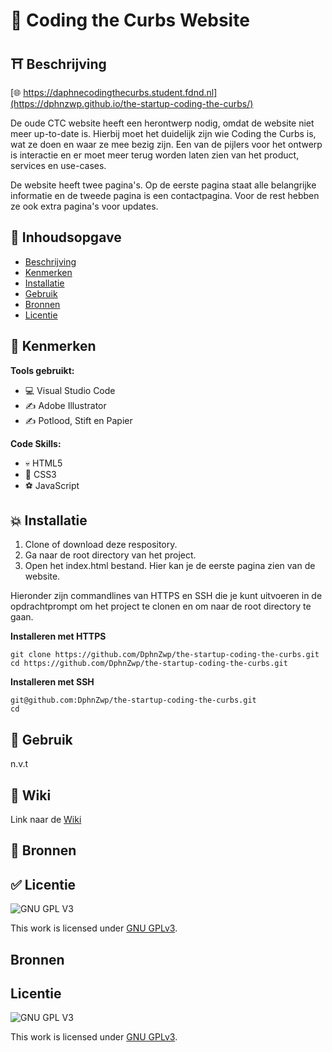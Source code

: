 # 🚐 Coding the Curbs Website

## ⛩️ Beschrijving
[🌐 https://daphnecodingthecurbs.student.fdnd.nl](https://dphnzwp.github.io/the-startup-coding-the-curbs/)

De oude CTC website heeft een herontwerp nodig, omdat de website niet meer up-to-date is. Hierbij moet het duidelijk zijn wie Coding the Curbs is, wat ze doen en
waar ze mee bezig zijn. Een van de pijlers voor het ontwerp is interactie en er moet meer terug worden laten zien van het product, services en use-cases.

 De website heeft twee pagina's. Op de eerste pagina staat alle belangrijke informatie en de tweede pagina is een contactpagina. Voor de rest hebben ze ook extra pagina's voor updates.

## 📙 Inhoudsopgave

- [Beschrijving](#beschrijving)
- [Kenmerken](#kenmerken)
- [Installatie](#installatie)
- [Gebruik](#gebruik)
- [Bronnen](#bronnen)
- [Licentie](#licentie)

## 🐸 Kenmerken

**Tools gebruikt:**

- 💻 Visual Studio Code
- ✍️ Adobe Illustrator
- ✍️ Potlood, Stift en Papier

**Code Skills:**

- 💀 HTML5
- 🧍 CSS3
- ⚽ JavaScript

## 💥 Installatie

1. Clone of download deze respository.
2. Ga naar de root directory van het project.
3. Open het index.html bestand. Hier kan je de eerste pagina zien van de website.

Hieronder zijn commandlines van HTTPS en SSH die je kunt uitvoeren in de opdrachtprompt om het project te clonen en om naar de root directory te gaan.

**Installeren met HTTPS**

```
git clone https://github.com/DphnZwp/the-startup-coding-the-curbs.git
cd https://github.com/DphnZwp/the-startup-coding-the-curbs.git
```

**Installeren met SSH**

```
git@github.com:DphnZwp/the-startup-coding-the-curbs.git
cd 

```

## 🚊 Gebruik

n.v.t

## 📕 Wiki

Link naar de [Wiki](https://github.com/DphnZwp/the-startup-coding-the-curbs/wiki)

## 🥇 Bronnen


## ✅ Licentie

![GNU GPL V3](https://www.gnu.org/graphics/gplv3-127x51.png)

This work is licensed under [GNU GPLv3](./LICENSE).

## Bronnen

## Licentie

![GNU GPL V3](https://www.gnu.org/graphics/gplv3-127x51.png)

This work is licensed under [GNU GPLv3](./LICENSE).
